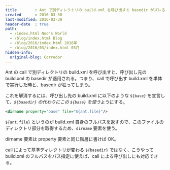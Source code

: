 ```yaml
---
title        : Ant で別ディレクトリの build.xml を呼び出すと basedir がズレるのを解消する
created      : 2016-03-30
last-modified: 2016-03-30
header-date  : true
path:
  - /index.html Neo's World
  - /blog/index.html Blog
  - /blog/2016/index.html 2016年
  - /blog/2016/03/index.html 03月
hidden-info:
  original-blog: Corredor
---
```


Ant の call で別ディレクトリの build.xml を呼び出すと、呼び出し元の build.xml の basedir が適用される。つまり、call で呼び出す build.xml を単体で実行した時と、basedir が狂ってしまう。

これを解消するには、呼び出し先の build.xml に以下のような `${base}` を宣言して、*`${basedir}` の代わりにこの `${base}` を使う*ようにする。

```xml
<dirname property="base" file="${ant.file}"/>
```

`${ant.file}` というのが build.xml 自身のフルパスを返すので、このファイルのディレクトリ部分を取得するため、`dirname` 要素を使う。

dirname 要素は property 要素と同じ階層に書けば OK。

call によって基準ディレクトリが変わる `${basedir}` ではなく、こうやって build.xml のフルパスをパス指定に使えば、call による呼び出しにも対応できる。
